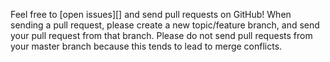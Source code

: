 Feel free to [open issues][] and send pull requests on GitHub! When sending a pull request, please create a new topic/feature branch, and send your pull request from that branch. Please do not send pull requests from your master branch because this tends to lead to merge conflicts.
